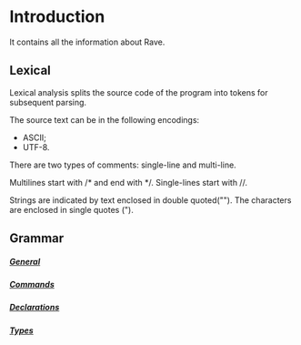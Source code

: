 # Introduction

It contains all the information about Rave.

## Lexical

Lexical analysis splits the source code of the program into tokens for subsequent parsing.

The source text can be in the following encodings:
- ASCII;
- UTF-8.

There are two types of comments: single-line and multi-line.

Multilines start with /* and end with */.
Single-lines start with //.

Strings are indicated by text enclosed in double quoted("").
The characters are enclosed in single quotes (").

## Grammar

##### [General](grammar/general.md)
##### [Commands](grammar/commands.md)
##### [Declarations](grammar/declarations.md)
##### [Types](grammar/types.md)